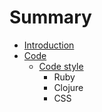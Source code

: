 # Summary

* [Introduction](README.md)
* [Code](code.md)
   * [Code style](code/style.md)
       * Ruby
       * Clojure
       * CSS

